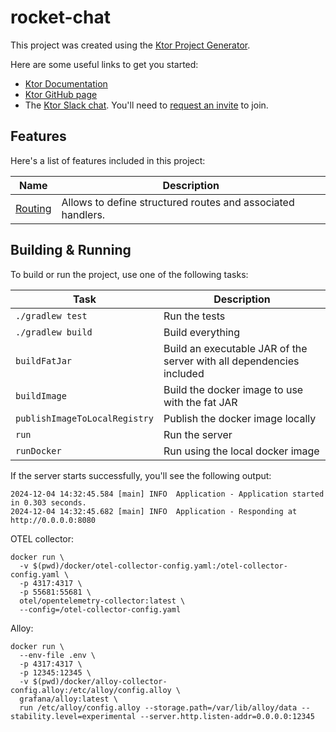# rocket-chat

This project was created using the [Ktor Project Generator](https://start.ktor.io).

Here are some useful links to get you started:

- [Ktor Documentation](https://ktor.io/docs/home.html)
- [Ktor GitHub page](https://github.com/ktorio/ktor)
- The [Ktor Slack chat](https://app.slack.com/client/T09229ZC6/C0A974TJ9). You'll need to [request an invite](https://surveys.jetbrains.com/s3/kotlin-slack-sign-up) to join.

## Features

Here's a list of features included in this project:

| Name                                               | Description                                                 |
| ----------------------------------------------------|------------------------------------------------------------- |
| [Routing](https://start.ktor.io/p/routing-default) | Allows to define structured routes and associated handlers. |

## Building & Running

To build or run the project, use one of the following tasks:

| Task                          | Description                                                          |
| -------------------------------|---------------------------------------------------------------------- |
| `./gradlew test`              | Run the tests                                                        |
| `./gradlew build`             | Build everything                                                     |
| `buildFatJar`                 | Build an executable JAR of the server with all dependencies included |
| `buildImage`                  | Build the docker image to use with the fat JAR                       |
| `publishImageToLocalRegistry` | Publish the docker image locally                                     |
| `run`                         | Run the server                                                       |
| `runDocker`                   | Run using the local docker image                                     |

If the server starts successfully, you'll see the following output:

```
2024-12-04 14:32:45.584 [main] INFO  Application - Application started in 0.303 seconds.
2024-12-04 14:32:45.682 [main] INFO  Application - Responding at http://0.0.0.0:8080
```

OTEL collector:

```
docker run \
  -v $(pwd)/docker/otel-collector-config.yaml:/otel-collector-config.yaml \
  -p 4317:4317 \
  -p 55681:55681 \
  otel/opentelemetry-collector:latest \
  --config=/otel-collector-config.yaml
```

Alloy:

```
docker run \
  --env-file .env \
  -p 4317:4317 \
  -p 12345:12345 \
  -v $(pwd)/docker/alloy-collector-config.alloy:/etc/alloy/config.alloy \
  grafana/alloy:latest \
  run /etc/alloy/config.alloy --storage.path=/var/lib/alloy/data --stability.level=experimental --server.http.listen-addr=0.0.0.0:12345
```
